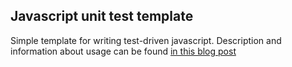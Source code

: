 Javascript unit test template
-------------
Simple template for writing test-driven javascript.
Description and information about usage can be found [in this blog post](http://simoraman.com/2013/07/01/testing-coffeescript-with-mocha-and-phantom-js/)